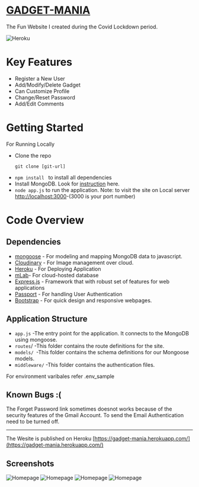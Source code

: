 # [GADGET-MANIA](https://gadget-mania.herokuapp.com/)
The Fun Website I created during the Covid Lockdown period.

![Heroku](http://heroku-badge.herokuapp.com/?app=heroku-badge&root=projects.html)

# Key Features  
- Register a New User
- Add/Modify/Delete Gadget
- Can Customize Profile
- Change/Reset Password
- Add/Edit Comments

# Getting Started
For Running Locally
- Clone the repo
  ```
  git clone [git-url]
- ```npm install ```  to install all  dependencies
- Install MongoDB. Look for  [instruction](https://docs.mongodb.com/manual/installation/#tutorials) here.
- ``` node app.js ``` to run the application.
Note: to visit the site on Local server [http://localhost:3000]()-(3000 is your port number)


  
# Code Overview
## Dependencies
- [mongoose](https://mongoosejs.com/) - For modeling and mapping MongoDB data to javascript.
- [Cloudinary](https://cloudinary.com/?utm_source=google&utm_medium=cpc&utm_campaign=Rbrand&utm_content=394051365994&utm_term=cloudinary&gclid=CjwKCAiAnIT9BRAmEiwANaoE1UfngAiF5otZnbXMWY7Y_D-m2QBVt_2uSJn1hz0GUt1L-kz5qleq-hoCnWAQAvD_BwE) - For Image management over cloud.
- [Heroku](https://dashboard.heroku.com/) - For Deploying Application
- [mLab](https://mlab.com/)- For cloud-hosted database
- [Express.js](https://expressjs.com/) - Framework that with robust set of features for web  applications
- [Passport](http://www.passportjs.org/) - For handling User Authentication
- [Bootstrap](https://getbootstrap.com) - For quick design and responsive webpages.

## Application Structure
- ```app.js``` -The entry point for the application. It connects to the MongoDB using mongoose.
- ```routes```/ -This folder contains the route definitions for the site.
- ```models/ ```-This folder contains the schema definitions for our Mongoose models.
- ```middleware/``` -This folder contains the authentication files.

For environment varibales refer .env_sample

## Known Bugs :(

The Forget Password link sometimes doesnot works because of the security features of the Gmail Account. To send the Email Authentication need to be turned off.

-----------------

The Wesite is published on Heroku [https://gadget-mania.herokuapp.com/](https://gadget-mania.herokuapp.com/)

## Screenshots
![Homepage](/assets/screenshots/home.png)
![Homepage](/assets/screenshots/landing.png)
![Homepage](/assets/screenshots/signup.png)
![Homepage](/assets/screenshots/profile.png)
